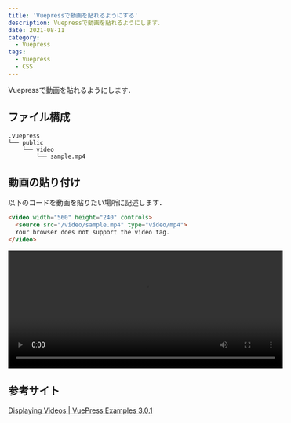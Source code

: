 ```yaml
---
title: 'Vuepressで動画を貼れるようにする'
description: Vuepressで動画を貼れるようにします．
date: 2021-08-11
category: 
  - Vuepress
tags:
  - Vuepress
  - CSS
---
```

Vuepressで動画を貼れるようにします．

<!-- more -->

<ClientOnly>
  <CallInArticleAdsense />
</ClientOnly>








## ファイル構成
```
.vuepress
└── public
    └── video
        └── sample.mp4
```

## 動画の貼り付け
以下のコードを動画を貼りたい場所に記述します．
```md
<video width="560" height="240" controls>
  <source src="/video/sample.mp4" type="video/mp4">
  Your browser does not support the video tag.
</video> 
```

<video width="560" height="240" controls>
  <source src="/video/sample.mp4" type="video/mp4">
  Your browser does not support the video tag.
</video> 


## 参考サイト
[Displaying Videos | VuePress Examples 3.0.1](https://vuepress-examples.netlify.app/demos/video/)






<ClientOnly>
  <CallInArticleAdsense />
</ClientOnly>
